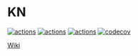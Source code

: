 # KN

[![actions](https://github.com/KenanBek/kn/workflows/kn-be-sd/badge.svg)](https://github.com/KenanBek/kn/actions)
[![actions](https://github.com/KenanBek/kn/workflows/kn-be-se/badge.svg)](https://github.com/KenanBek/kn/actions)
[![actions](https://github.com/KenanBek/kn/workflows/kn-fe-web/badge.svg)](https://github.com/KenanBek/kn/actions)
[![codecov](https://codecov.io/gh/KenanBek/kn/branch/master/graph/badge.svg?token=Oe9rEFc9l7)](https://codecov.io/gh/KenanBek/kn)

[Wiki](https://github.com/KenanBek/kn/wiki)

